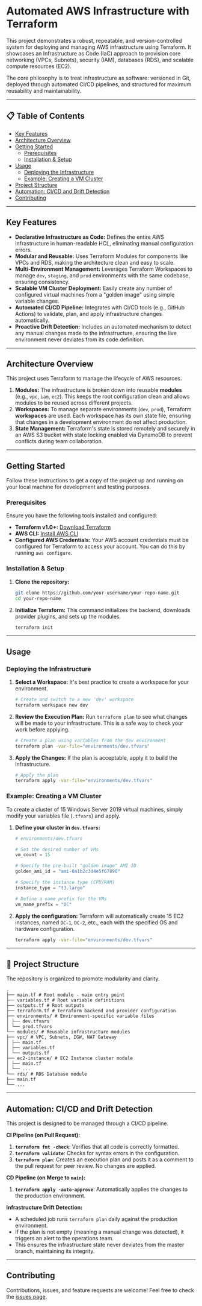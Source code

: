 ﻿# Automated AWS Infrastructure with Terraform

This project demonstrates a robust, repeatable, and version-controlled system for deploying and managing AWS infrastructure using Terraform. It showcases an Infrastructure as Code (IaC) approach to provision core networking (VPCs, Subnets), security (IAM), databases (RDS), and scalable compute resources (EC2).

The core philosophy is to treat infrastructure as software: versioned in Git, deployed through automated CI/CD pipelines, and structured for maximum reusability and maintainability.

---

## 📋 Table of Contents

*   [Key Features](#-key-features)
*   [Architecture Overview](#-architecture-overview)
*   [Getting Started](#-getting-started)
    *   [Prerequisites](#prerequisites)
    *   [Installation & Setup](#installation--setup)
*   [Usage](#-usage)
    *   [Deploying the Infrastructure](#deploying-the-infrastructure)
    *   [Example: Creating a VM Cluster](#example-creating-a-vm-cluster)
*   [Project Structure](#-project-structure)
*   [Automation: CI/CD and Drift Detection](#-automation-cicd-and-drift-detection)
*   [Contributing](#-contributing)

---

##  Key Features

*   **Declarative Infrastructure as Code:** Defines the entire AWS infrastructure in human-readable HCL, eliminating manual configuration errors.
*   **Modular and Reusable:** Uses Terraform Modules for components like VPCs and RDS, making the architecture clean and easy to scale.
*   **Multi-Environment Management:** Leverages Terraform Workspaces to manage `dev`, `staging`, and `prod` environments with the same codebase, ensuring consistency.
*   **Scalable VM Cluster Deployment:** Easily create any number of configured virtual machines from a "golden image" using simple variable changes.
*   **Automated CI/CD Pipeline:** Integrates with CI/CD tools (e.g., GitHub Actions) to validate, plan, and apply infrastructure changes automatically.
*   **Proactive Drift Detection:** Includes an automated mechanism to detect any manual changes made to the infrastructure, ensuring the live environment never deviates from its code definition.

---

##  Architecture Overview

This project uses Terraform to manage the lifecycle of AWS resources.

1.  **Modules:** The infrastructure is broken down into reusable **modules** (e.g., `vpc`, `iam`, `ec2`). This keeps the root configuration clean and allows modules to be reused across different projects.
2.  **Workspaces:** To manage separate environments (`dev`, `prod`), Terraform **workspaces** are used. Each workspace has its own state file, ensuring that changes in a development environment do not affect production.
3.  **State Management:** Terraform's state is stored remotely and securely in an AWS S3 bucket with state locking enabled via DynamoDB to prevent conflicts during team collaboration.

---

##  Getting Started

Follow these instructions to get a copy of the project up and running on your local machine for development and testing purposes.

### Prerequisites

Ensure you have the following tools installed and configured:

*   **Terraform v1.0+:** [Download Terraform](https://developer.hashicorp.com/terraform/install)
*   **AWS CLI:** [Install AWS CLI](https://docs.aws.amazon.com/cli/latest/userguide/cli-chap-install.html)
*   **Configured AWS Credentials:** Your AWS account credentials must be configured for Terraform to access your account. You can do this by running `aws configure`.

### Installation & Setup

1.  **Clone the repository:**
    ```sh
    git clone https://github.com/your-username/your-repo-name.git
    cd your-repo-name
    ```

2.  **Initialize Terraform:**
    This command initializes the backend, downloads provider plugins, and sets up the modules.
    ```sh
    terraform init
    ```

---

##  Usage

### Deploying the Infrastructure

1.  **Select a Workspace:**
    It's best practice to create a workspace for your environment.
    ```sh
    # Create and switch to a new 'dev' workspace
    terraform workspace new dev
    ```

2.  **Review the Execution Plan:**
    Run `terraform plan` to see what changes will be made to your infrastructure. This is a safe way to check your work before applying.
    ```sh
    # Create a plan using variables from the dev environment
    terraform plan -var-file="environments/dev.tfvars"
    ```

3.  **Apply the Changes:**
    If the plan is acceptable, apply it to build the infrastructure.
    ```sh
    # Apply the plan
    terraform apply -var-file="environments/dev.tfvars"
    ```

### Example: Creating a VM Cluster

To create a cluster of 15 Windows Server 2019 virtual machines, simply modify your variables file (`.tfvars`) and apply.

1.  **Define your cluster in `dev.tfvars`:**
    ```terraform
    # environments/dev.tfvars

    # Set the desired number of VMs
    vm_count = 15
    
    # Specify the pre-built "golden image" AMI ID
    golden_ami_id = "ami-0a1b2c3d4e5f67890" 
    
    # Specify the instance type (CPU/RAM)
    instance_type = "t3.large"
    
    # Define a name prefix for the VMs
    vm_name_prefix = "DC"
    ```

2.  **Apply the configuration:**
    Terraform will automatically create 15 EC2 instances, named `DC-1`, `DC-2`, etc., each with the specified OS and hardware configuration.
    ```sh
    terraform apply -var-file="environments/dev.tfvars"
    ```

---

## 📂 Project Structure

The repository is organized to promote modularity and clarity.

```text
.
├── main.tf # Root module - main entry point
├── variables.tf # Root variable definitions
├── outputs.tf # Root outputs
├── terraform.tf # Terraform backend and provider configuration
├── environments/ # Environment-specific variable files
│ ├── dev.tfvars
│ └── prod.tfvars
└── modules/ # Reusable infrastructure modules
├── vpc/ # VPC, Subnets, IGW, NAT Gateway
│ ├── main.tf
│ ├── variables.tf
│ └── outputs.tf
├── ec2-instance/ # EC2 Instance cluster module
│ ├── main.tf
│ └── ...
└── rds/ # RDS Database module
├── main.tf
└── ...
```

---

##  Automation: CI/CD and Drift Detection

This project is designed to be managed through a CI/CD pipeline.

**CI Pipeline (on Pull Request):**
1.  **`terraform fmt -check`**: Verifies that all code is correctly formatted.
2.  **`terraform validate`**: Checks for syntax errors in the configuration.
3.  **`terraform plan`**: Creates an execution plan and posts it as a comment to the pull request for peer review. No changes are applied.

**CD Pipeline (on Merge to `main`):**
1.  **`terraform apply -auto-approve`**: Automatically applies the changes to the production environment.

**Infrastructure Drift Detection:**
*   A scheduled job runs `terraform plan` daily against the production environment.
*   If the plan is not empty (meaning a manual change was detected), it triggers an alert to the operations team.
*   This ensures the infrastructure state never deviates from the master branch, maintaining its integrity.

---

##  Contributing

Contributions, issues, and feature requests are welcome! Feel free to check the [issues page](https://github.com/your-username/your-repo-name/issues).
